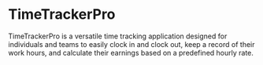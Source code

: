 # TimeTrackerPro
TimeTrackerPro is a versatile time tracking application designed for individuals and teams to easily clock in and clock out, keep a record of their work hours, and calculate their earnings based on a predefined hourly rate. 
